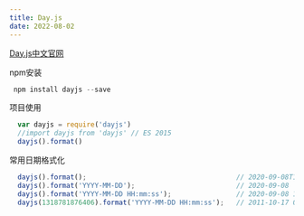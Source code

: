 ```yaml
---
title: Day.js
date: 2022-08-02
---
```


[Day.js中文官网]( https://www.lodashjs.com/)

npm安装
```js
 npm install dayjs --save
 ```
项目使用
```js
  var dayjs = require('dayjs')
  //import dayjs from 'dayjs' // ES 2015
  dayjs().format()
```

常用日期格式化
```js
  dayjs().format();                                     // 2020-09-08T13:42:32+08:00
  dayjs().format('YYYY-MM-DD');                         // 2020-09-08
  dayjs().format('YYYY-MM-DD HH:mm:ss');                // 2020-09-08 13:47:12
  dayjs(1318781876406).format('YYYY-MM-DD HH:mm:ss');   // 2011-10-17 00:17:56
```